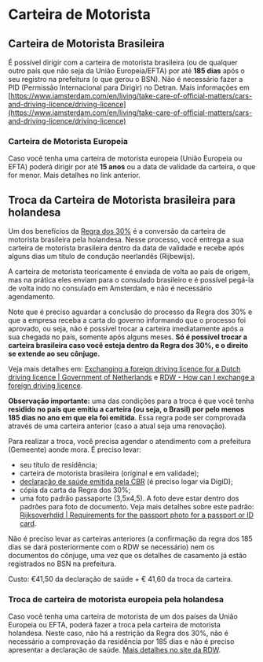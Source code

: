 # Carteira de Motorista

## Carteira de Motorista Brasileira

É possível dirigir com a carteira de motorista brasileira (ou de qualquer outro país que não seja da União Europeia/EFTA) por até **185 dias** após o seu registro na prefeitura (o que gerou o BSN). Não é necessário fazer a PID (Permissão Internacional para Dirigir) no Detran. Mais informações em [https://www.iamsterdam.com/en/living/take-care-of-official-matters/cars-and-driving-licence/driving-licence](https://www.iamsterdam.com/en/living/take-care-of-official-matters/cars-and-driving-licence/driving-licence)

### Carteira de Motorista Europeia

Caso você tenha uma carteira de motorista europeia (União Europeia ou EFTA) poderá dirigir por até **15 anos** ou a data de validade da carteira, o que for menor. Mais detalhes no link anterior.

## Troca da Carteira de Motorista brasileira para holandesa

Um dos benefícios da [Regra dos 30%](../regra-dos-30.md) é a conversão da carteira de motorista brasileira pela holandesa. Nesse processo, você entrega a sua carteira de motorista brasileira dentro da data de validade e recebe após alguns dias um título de condução neerlandês (Rijbewijs).

A carteira de motorista teoricamente é enviada de volta ao país de origem, mas na prática eles enviam para o consulado brasileiro e é possível pegá-la de volta indo no consulado em Amsterdam, e não é necessário agendamento.

Note que é preciso aguardar a conclusão do processo da Regra dos 30% e que a empresa receba a carta do governo informando que o processo foi aprovado, ou seja, não é possível trocar a carteira imediatamente após a sua chegada no país, somente após alguns meses. **Só é possível trocar a carteira brasileira caso você esteja dentro da Regra dos 30%, e o direito se extende ao seu cônjuge.**

Veja mais detalhes em: [Exchanging a foreign driving licence for a Dutch driving licence | Government of Netherlands](https://www.government.nl/topics/driving-licence/exchanging-a-foreign-driving-licence-for-a-dutch-driving-licence) e [RDW - How can I exchange a foreign driving licence](https://www.rdw.nl/over-rdw/information-in-english/private/driving-licence/can-i-exchange-a-foreign-driving-licence/how-can-i-exchange-a-foreign-driving-licence).

**Observação importante:** uma das condições para a troca é que você tenha **residido no país que emitiu a carteira (ou seja, o Brasil) por pelo menos 185 dias no ano em que ela foi emitida**. Essa regra pode ser comprovada através de uma carteira anterior (caso a atual seja uma renovação).

Para realizar a troca, você precisa agendar o atendimento com a prefeitura (Gemeente) aonde mora. É preciso levar:

* seu título de residência;
* carteira de motorista brasileira (original e em validade);
* [declaração de saúde emitida pela CBR](https://www.cbr.nl/nl/mijncbr/gezondheidsverklaring.htm) (é preciso logar via DigiD);
* cópia da carta da Regra dos 30%;
* uma foto padrão passaporte (3,5x4,5). A foto deve estar dentro dos padrões para foto de documento. Veja mais detalhes sobre este padrão: [Rijksoverhdid | Requirements for the passport photo for a passport or ID card](https://www.rijksoverheid.nl/onderwerpen/paspoort-en-identiteitskaart/eisen-pasfoto-paspoort-id-kaart).

Não é preciso levar as carteiras anteriores (a confirmação da regra dos 185 dias se dará posteriormente com o RDW se necessário) nem os documentos do cônjuge, uma vez que os detalhes de casamento já estão registrados no BSN na prefeitura.

Custo: €41,50 da declaração de saúde + € 41,60 da troca da carteira.

### Troca de carteira de motorista europeia pela holandesa

Caso você tenha uma carteira de motorista de um dos países da União Europeia ou EFTA, poderá fazer a troca pela carteira de motorista holandesa. Neste caso, não há a restrição da Regra dos 30%, não é necessário a comprovação da residência por 185 dias e não é preciso apresentar a declaração de saúde. [Mais detalhes no site da RDW](https://www.rdw.nl/over-rdw/information-in-english/private/driving-licence/can-i-exchange-a-foreign-driving-licence).
